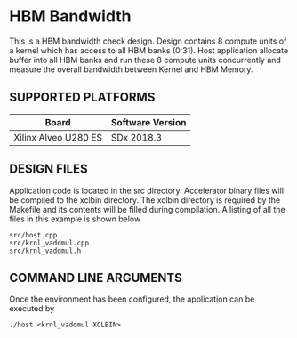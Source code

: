 HBM Bandwidth
======================

This is a HBM bandwidth check design. Design contains 8 compute units of a kernel which has access to all HBM banks (0:31). Host application allocate buffer into all HBM banks and run these 8 compute units concurrently and measure the overall bandwidth between Kernel and HBM Memory.

## SUPPORTED PLATFORMS
Board | Software Version
------|-----------------
Xilinx Alveo U280 ES|SDx 2018.3


##  DESIGN FILES
Application code is located in the src directory. Accelerator binary files will be compiled to the xclbin directory. The xclbin directory is required by the Makefile and its contents will be filled during compilation. A listing of all the files in this example is shown below

```
src/host.cpp
src/krnl_vaddmul.cpp
src/krnl_vaddmul.h
```

##  COMMAND LINE ARGUMENTS
Once the environment has been configured, the application can be executed by
```
./host <krnl_vaddmul XCLBIN>
```

